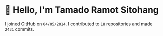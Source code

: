 # :wave: Hello, I'm Tamado Ramot Sitohang

I joined GitHub on `04/05/2014`. I contributed to `18` repositories and made `2431` commits.
